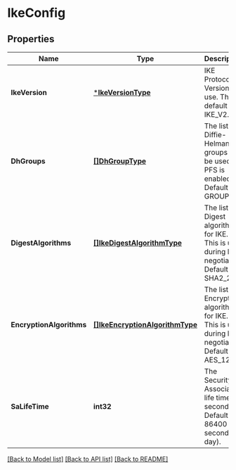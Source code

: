 # IkeConfig

## Properties
Name | Type | Description | Notes
------------ | ------------- | ------------- | -------------
**IkeVersion** | [***IkeVersionType**](IkeVersionType.md) | IKE Protocol Version to use. The default is IKE_V2. | [default to null]
**DhGroups** | [**[]DhGroupType**](DhGroupType.md) | The list of Diffie-Helman groups to be used is PFS is enabled. Default is GROUP14. | [default to null]
**DigestAlgorithms** | [**[]IkeDigestAlgorithmType**](IkeDigestAlgorithmType.md) | The list of Digest algorithms for IKE. This is used during IKE negotiation. Default is SHA2_256. | [optional] [default to null]
**EncryptionAlgorithms** | [**[]IkeEncryptionAlgorithmType**](IkeEncryptionAlgorithmType.md) | The list of Encryption algorithms for IKE. This is used during IKE negotiation. Default is AES_128. | [default to null]
**SaLifeTime** | **int32** | The Security Association life time in seconds. Default is 86400 seconds (1 day). | [optional] [default to null]

[[Back to Model list]](../README.md#documentation-for-models) [[Back to API list]](../README.md#documentation-for-api-endpoints) [[Back to README]](../README.md)


